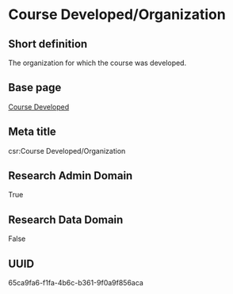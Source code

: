 # Course Developed/Organization
## Short definition
The organization for which the course was developed.
## Base page
[Course Developed](../../Objects/Course%20Developed.md)
## Meta title
csr:Course Developed/Organization
## Research Admin Domain
True
## Research Data Domain
False
## UUID
65ca9fa6-f1fa-4b6c-b361-9f0a9f856aca
